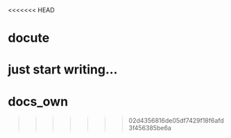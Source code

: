 <<<<<<< HEAD
# docute

just start writing...
=======
# docs_own
>>>>>>> 02d4356816de05df7429f18f6afd3f456385be6a
